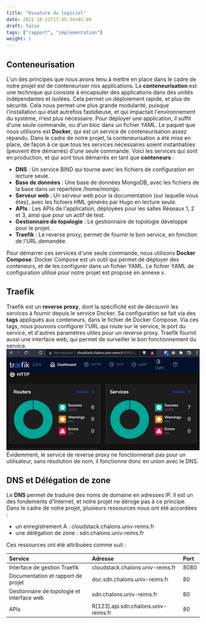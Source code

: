 ```yaml
---
title: "Ossature du logiciel"
date: 2021-10-21T17:35:34+02:00
draft: false
tags: ["rapport", "implementation"]
weight: 1
---
```


## Conteneurisation 

L'un des principes que nous avons tenu à mettre en place dans le cadre de notre projet est de conteneuriser nos applications.
La **conteneurisation** est une technique qui consiste à encapsuler des applications dans des unités indépendantes et isolées. Cela permet un déploiement rapide, et plus de sécurité.
Cela nous permet une plus grande modularité, puisque l'installation qui était autrefois fastidieuse, et qui impactait l'environnement du système, n'est plus nécessaire. Pour déployer une application, il suffit d'une seule commande, ou d'un bloc dans un fichier YAML.
Le paquet que nous utilisons est **Docker**, qui est un service de conteneurisation assez répandu.
Dans le cadre de notre projet, la conteneurisation a été mise en place, de façon à ce que tous les services nécessaires soient instantiables (peuvent être démarrés) d'une seule commande. Voici les services qui sont en production, et qui sont tous démarrés en tant que **conteneurs** :
- **DNS** : Un service BIND qui tourne avec les fichiers de configuration en lecture seule.
- **Base de données** : Une base de données MongoDB, avec les fichiers de la base dans un répertoire /home/mongo.
- **Serveur web** : Un serveur web pour la documentation (sur laquelle vous êtes), avec les fichiers HML générés par Hugo en lecture seule.
- **APIs** : Les APIs de l'application, déployées pour les salles Réseaux 1, 2 et 3, ainsi que pour un actif de test.
- **Gestionnaire de topologie** : Le gestionnaire de topologie développé pour le projet.
- **Traefik** : Le reverse proxy, permet de fournir le bon service, en fonction de l'URL demandée.

Pour démarrer ces services d'une seule commande, nous utilisons **Docker Compose**. Docker Compose est un outil qui permet de déployer des conteneurs, et de les configurer dans un fichier YAML. Le fichier YAML de configuration utilisé pour notre projet est proposé en annexe x.

## Traefik

Traefik est un **reverse proxy**, dont la spécificité est de découvrir les services à fournir depuis le service Docker.
Sa configuration se fait via des **tags** appliqués aux conteneurs, dans le fichier de Docker Compose. Via ces tags, nous pouvons configurer l'URL qui route sur le service, le port du service, et d'autres paramètres utiles pour un reverse proxy.
Traefik fournit aussi une interface web, qui permet de surveiller le bon fonctionnement du service.
![Traefik rp](/images/dashboard1.png)
Évidemment, le service de reverse proxy ne fonctionnerait pas pour un utilisateur, sans résolution de nom, il fonctionne donc en union avec le DNS.

## DNS et Délégation de zone

Le **DNS** permet de traduire des noms de domaine en adresses IP. Il est un des fondements d'Internet, et notre projet ne déroge pas à ce principe.
Dans le cadre de notre projet, plusieurs ressources nous ont été accordées :
- un enregistrement A : cloudstack.chalons.univ-reims.fr
- une délégation de zone : sdn.chalons.univ-reims.fr

Ces ressources ont été attribuées comme suit :

| Service | Adresse | Port |
| :--- | :--- | :--- |
| Interface de gestion Traefik | cloudstack.chalons.univ-reims.fr | 8080 |
| Documentation et rapport de projet | doc.sdn.chalons.univ-reims.fr | 80 |
| Gestionnaire de topologie et interface web | sdn.chalons.univ-reims.fr | 80 |
| APIs | R[123].api.sdn.chalons.univ-reims.fr | 80 |
